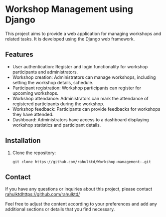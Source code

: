 # Workshop Management using Django

This project aims to provide a web application for managing workshops and related tasks. It is developed using the Django web framework.

## Features

- User authentication: Register and login functionality for workshop participants and administrators.
- Workshop creation: Administrators can manage workshops, including setting the workshop details, schedule.
- Participant registration: Workshop participants can register for upcoming workshops.
- Workshop attendance: Administrators can mark the attendance of registered participants during the workshop.
- Workshop feedback: Participants can provide feedbacks for workshops they have attended.
- Dashboard: Administrators have access to a dashboard displaying workshop statistics and participant details.

## Installation

1. Clone the repository:

   ```shell
   git clone https://github.com/rahulktd/Workshop-management-.git

## Contact

If you have any questions or inquiries about this project, please contact [rahulktd](https://github.com/rahulktd/)https://github.com/rahulktd/


Feel free to adjust the content according to your preferences and add any additional sections or details that you find necessary.

